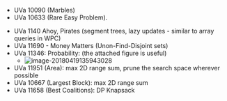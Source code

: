 * UVa 10090 (Marbles) 
* UVa 10633 (Rare Easy Problem).

- UVa 1140 Ahoy, Pirates (segment trees, lazy updates - similar to array queries in WPC)
- UVa 11690 - Money Matters (Unon-Find-Disjoint sets)
- UVa 11346: Probability: (the attached figure is useful)
  - ![image-20180419135943028](https://ws3.sinaimg.cn/large/006tNc79ly1fqinf9hgqij30ww0lu46r.jpg)
- UVa 11951 (Area): max 2D range sum, prune the search space wherever possible
- UVa 10667 (Largest Block): max 2D range sum
- UVa 11658 (Best Coalitions): DP Knapsack